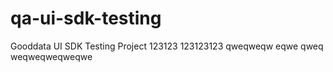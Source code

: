# qa-ui-sdk-testing
Gooddata UI SDK Testing Project
123123
123123123
qweqweqw
eqwe
qweq
weqweqweqweqwe
